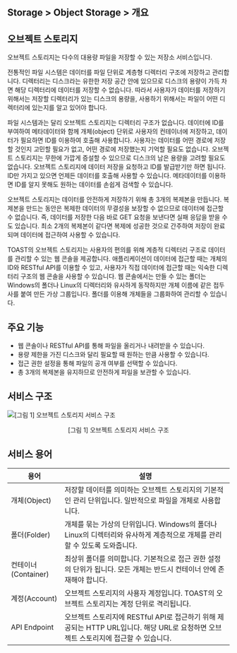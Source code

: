 ## Storage > Object Storage > 개요

## 오브젝트 스토리지
오브젝트 스토리지는 다수의 대용량 파일을 저장할 수 있는 저장소 서비스입니다.

전통적인 파일 시스템은 데이터를 파일 단위로 계층형 디렉터리 구조에 저장하고 관리합니다. 디렉터리는 디스크라는 유한한 저장 공간 안에 있으므로 디스크의 용량이 가득 차면 해당 디렉터리에 데이터를 저장할 수 없습니다. 따라서 사용자가 데이터를 저장하기 위해서는 저장할 디렉터리가 있는 디스크의 용량을, 사용하기 위해서는 파일이 어떤 디렉터리에 있는지를 알고 있어야 합니다.

파일 시스템과는 달리 오브젝트 스토리지는 디렉터리 구조가 없습니다. 데이터에 ID를 부여하여 메타데이터와 함께 개체(object) 단위로 사용자의 컨테이너에 저장하고, 데이터가 필요하면 ID를 이용하여 호출해 사용합니다. 사용자는 데이터를 어떤 경로에 저장할 것인지 고민할 필요가 없고, 어떤 경로에 저장했는지 기억할 필요도 없습니다. 오브젝트 스토리지는 무한에 가깝게 증설할 수 있으므로 디스크의 남은 용량을 고려할 필요도 없습니다. 오브젝트 스토리지에 데이터 저장을 요청하고 ID를 발급받기만 하면 됩니다. ID만 가지고 있으면 언제든 데이터를 호출해 사용할 수 있습니다. 메타데이터를 이용하면 ID를 알지 못해도 원하는 데이터를 손쉽게 검색할 수 있습니다.

오브젝트 스토리지는 데이터를 안전하게 저장하기 위해 총 3개의 복제본을 만듭니다. 복제본을 만드는 동안은 복제한 데이터의 무결성을 보장할 수 없으므로 데이터에 접근할 수 없습니다. 즉, 데이터를 저장한 다음 바로 GET 요청을 보낸다면 실패 응답을 받을 수도 있습니다. 최소 2개의 복제본이 같다면 복제에 성공한 것으로 간주하여 저장이 완료되며 데이터에 접근하여 사용할 수 있습니다.

TOAST의 오브젝트 스토리지는 사용자의 편의를 위해 계층적 디렉터리 구조로 데이터를 관리할 수 있는 웹 콘솔을 제공합니다. 애플리케이션이 데이터에 접근할 때는 개체의 ID와 RESTful API를 이용할 수 있고, 사용자가 직접 데이터에 접근할 때는 익숙한 디렉터리 구조의 웹 콘솔을 사용할 수 있습니다. 웹 콘솔에서는 만들 수 있는 폴더는 Windows의 폴더나 Linux의 디렉터리와 유사하게 동작하지만 개체 이름에 같은 접두사를 붙여 만든 가상 그룹입니다. 폴더를 이용해 개체들을 그룹화하여 관리할 수 있습니다.


## 주요 기능
- 웹 콘솔이나 RESTful API를 통해 파일을 올리거나 내려받을 수 있습니다.
- 용량 제한을 가진 디스크와 달리 필요할 때 원하는 만큼 사용할 수 있습니다.
- 접근 권한 설정을 통해 파일의 공개 여부를 선택할 수 있습니다.
- 총 3개의 복제본을 유지하므로 안전하게 파일을 보관할 수 있습니다.


## 서비스 구조
![[그림 1] 오브젝트 스토리지 서비스 구조](http://static.toastoven.net/prod_infrastructure/object_storage/img_01.jpg)
<center>[그림 1] 오브젝트 스토리지 서비스 구조</center>


## 서비스 용어
|용어|설명|
|---|---|
|개체(Object)|저장할 데이터를 의미하는 오브젝트 스토리지의 기본적인 관리 단위입니다. 일반적으로 파일을 개체로 사용합니다.|
|폴더(Folder)|개체를 묶는 가상의 단위입니다. Windows의 폴더나 Linux의 디렉터리와 유사하게 계층적으로 개체를 관리할 수 있도록 도와줍니다.|
|컨테이너(Container)|최상위 폴더를 의미합니다. 기본적으로 접근 권한 설정의 단위가 됩니다. 모든 개체는 반드시 컨테이너 안에 존재해야 합니다.|
|계정(Account)|오브젝트 스토리지의 사용자 계정입니다. TOAST의 오브젝트 스토리지는 계정 단위로 격리됩니다.|
|API Endpoint|오브젝트 스토리지에 RESTful API로 접근하기 위해 제공되는 HTTP URL입니다. 해당 URL로 요청하면 오브젝트 스토리지에 접근할 수 있습니다.|
